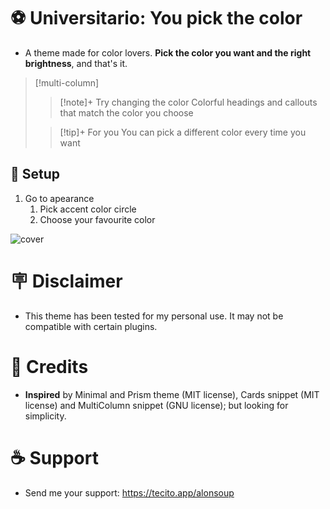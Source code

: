 # ⚽ Universitario: **You pick the color**
+ A theme made for color lovers. **Pick the color you want and the right brightness**, and that's it. </br>

> [!multi-column]
>
>> [!note]+ Try changing the color
>> Colorful headings and callouts that match the color you choose
>
>> [!tip]+ For you
>> You can pick a different color every time you want

## 🎨 Setup
1. Go to apearance
	1. Pick accent color circle
	2. Choose your favourite color

![cover](https://github.com/user-attachments/assets/5bf8413b-46a0-4ef4-b922-0f8dce9a186e)

# 🪧 Disclaimer
+ This theme has been tested for my personal use. It may not be compatible with certain plugins. </br>

# 🌟 Credits
+ **Inspired** by Minimal and Prism theme (MIT license), Cards snippet (MIT license) and MultiColumn snippet (GNU license); but looking for simplicity. </br>

# ☕ Support
+ Send me your support: https://tecito.app/alonsoup </br>
